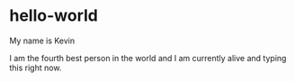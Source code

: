 # hello-world
My name is Kevin

I am the fourth best person in the world and I am currently alive and typing this right now.
